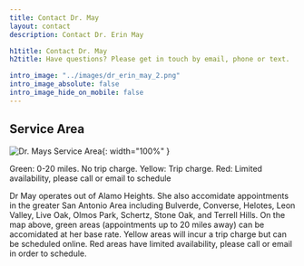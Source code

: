 ```yaml
---
title: Contact Dr. May
layout: contact
description: Contact Dr. Erin May

h1title: Contact Dr. May
h2title: Have questions? Please get in touch by email, phone or text.

intro_image: "../images/dr_erin_may_2.png"
intro_image_absolute: false
intro_image_hide_on_mobile: false
---
```


## Service Area
![Dr. Mays Service Area](../images/service-area.png){: width="100%" }

Green: 0-20 miles. No trip charge.
Yellow: Trip charge.
Red: Limited availability, please call or email to schedule

Dr May operates out of Alamo Heights. She also accomidate appointments in the greater San Antonio Area including Bulverde, Converse,  Helotes, Leon Valley, Live Oak, Olmos Park, Schertz, Stone Oak, and Terrell Hills. On the map above, green areas (appointments up to 20 miles away) can be accomidated at her base rate. Yellow areas will incur a trip charge but can be scheduled online. Red areas have limited availability, please call or email in order to schedule.

